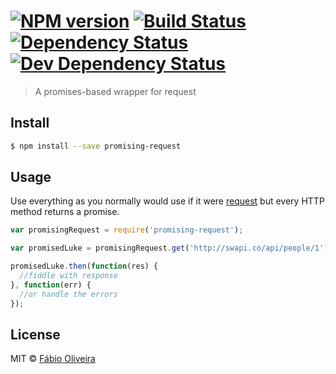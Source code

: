 #  [![NPM version][npm-image]][npm-url] [![Build Status][travis-image]][travis-url] [![Dependency Status][daviddm-image]][daviddm-url] [![Dev Dependency Status][daviddm-dev-image]][daviddm-dev-url]

> A promises-based wrapper for request

## Install

```sh
$ npm install --save promising-request
```

## Usage

Use everything as you normally would use if it were [request](https://www.npmjs.com/package/request) but every HTTP method returns a promise.

```js
var promisingRequest = require('promising-request');

var promisedLuke = promisingRequest.get('http://swapi.co/api/people/1');

promisedLuke.then(function(res) {
  //fiddle with response
}, function(err) {
  //or handle the errors
});
```

## License

MIT © [Fábio Oliveira](http://about.me/foliveira)

[npm-url]: https://npmjs.org/package/promising-request
[npm-image]: https://badge.fury.io/js/promising-request.svg
[travis-url]: https://travis-ci.org/foliveira/promising-request
[travis-image]: https://travis-ci.org/foliveira/promising-request.svg?branch=master
[daviddm-url]: https://david-dm.org/foliveira/promising-request
[daviddm-image]: https://david-dm.org/foliveira/promising-request.svg?theme=shields.io
[daviddm-dev-url]: https://david-dm.org/foliveira/promising-request#info=devDependencies
[daviddm-dev-image]: https://david-dm.org/foliveira/promising-request/dev-status.svg?theme=shields.io
